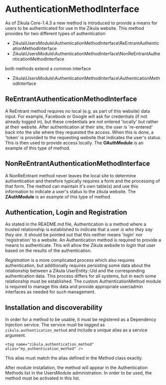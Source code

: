 AuthenticationMethodInterface
=============================

As of Zikula Core-1.4.3 a new method is introduced to provide a means for users to be authenticated for use in the
Zikula website. This method provides for two different types of authentication

 - Zikula\UsersModule\AuthenticationMethodInterface\ReEntrantAuthenticationMethodInterface
 - Zikula\UsersModule\AuthenticationMethodInterface\NonReEntrantAuthenticationMethodInterface

both methods extend a common interface

 - Zikula\UsersModule\AuthenticationMethodInterface\AuthenticationMethodInterface

ReEntrantAuthenticationMethodInterface
--------------------------------------

A ReEntrant method requires no local (e.g. as part of this website) data input. For example, Facebook or Google will ask
for credentials (if not already logged in), but these credentials are not entered 'locally' but rather at their website.
After authentication at their site, the user is 're-entered' back into the site where they requested the access.
When this is done, a 'token' is provided to the requesting website that indicates the user's status. This is then
used to provide access locally. The **OAuthModule** is an example of this type of method.

NonReEntrantAuthenticationMethodInterface
-----------------------------------------

A NonReEntrant method never leaves the local site to determine authentication and therefore typically requires a form
and the processing of that form. The method can maintain it's own table(s) and use this information to indicate a user's
status to the zikula website. The **ZAuthModule** is an example of this type of method.


Authentication, Login and Registration
--------------------------------------

As stated in the README.md file, Authentication is a method where a trusted relationship is established to indicate that
a user *is who they say they are*. It should be pointed out that this neither means 'login' nor 'registration' to a
website. An Authentication method is required to provide a means to authenticate. This will allow the Zikula website to
*login* that user based on the results of the authentication.

*Registration* is a more complicated process which also requires authentication, but additionally requires persisting
some data about the relationship between a Zikula UserEntity::Uid and the corresponding authentication data. This
process differs for all systems, but in each some relationship must be established. The custom AuthenticationMethod
module is required to manage this data and provide appropriate user/admin interfaces as needed for such management.


Installation and discoverability
--------------------------------

In order for a method to be usable, it must be registered as a Dependency Injection service. The service must be 
*tagged* as `zikula.authentication_method` and include a unique alias as a service argument.

    <tag name="zikula.authentication_method" alias="my_authentication_method" />

This alias must match the alias defined in the Method class exactly.

After module installation, the method will appear in the Authentication Methods list in the UsersModule administration.
In order to be used, the method must be activated in this list.
